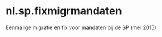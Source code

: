 nl.sp.fixmigrmandaten
=====================

Eenmalige migratie en fix voor mandaten bij de SP (mei 2015)